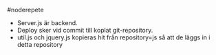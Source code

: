 #noderepete
* Server.js är backend.
* Deploy sker vid commit till koplat git-repository. 
* util.js och jquery.js kopieras hit från repository=js så att de läggs in i detta repository
 